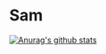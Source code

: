 # Sam
[![Anurag's github stats](https://github-readme-stats.vercel.app/api?username=anuraghazra)](https://github.com/TheMOKETBOY/github-readme-stats)
